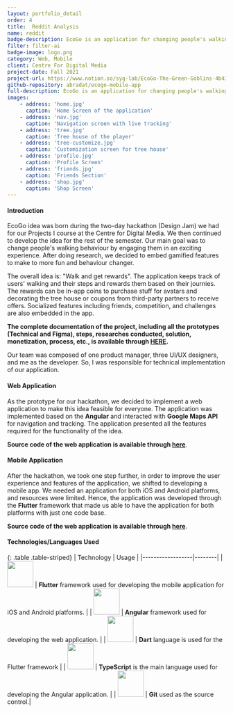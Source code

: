 ```yaml
---
layout: portfolio_detail
order: 4
title:  Reddit Analysis
name: reddit
badge-description: EcoGo is an application for changing people's walking behavior by engaging them in a gamified and exciting experience.
filter: filter-ai
badge-image: logo.png
category: Web, Mobile
client: Centre For Digital Media
project-date: Fall 2021
project-url: https://www.notion.so/syg-lab/EcoGo-The-Green-Goblins-4b43faba1064462499d4e71fa5bf356f
github-repository: abradat/ecogo-mobile-app
full-description: EcoGo is an application for changing people's walking behavior by engaging them in a gamified and exciting experience.
images:
    - address: 'home.jpg'
      caption: 'Home Screen of the application'
    - address: 'nav.jpg'
      caption: 'Navigation screen with live tracking'
    - address: 'tree.jpg'
      caption: 'Tree house of the player'
    - address: 'tree-customize.jpg'
      caption: 'Customization screen for tree house'
    - address: 'profile.jpg'
      caption: 'Profile Screen'
    - address: 'friends.jpg'
      caption: 'Friends Section'
    - address: 'shop.jpg'
      caption: 'Shop Screen'
---
```

#### Introduction
EcoGo idea was born during the two-day hackathon (Design Jam) we had for our Projects I course at the Centre for Digital Media. We then continued to develop the idea for the rest of the semester. Our main goal was to change people's walking behaviour by engaging them in an exciting experience. After doing research, we decided to embed gamified features to make to more fun and behaviour changer.

The overall idea is: "Walk and get rewards". The application keeps track of users' walking and their steps and rewards them based on their journies. The rewards can be in-app coins to purchase stuff for avatars and decorating the tree house or coupons from third-party partners to receive offers. Socialized features including friends, competition, and challenges are also embedded in the app. 

**The complete documentation of the project, including all the prototypes (Technical and Figma), steps, researches conducted, solution, monetization, process, etc., is available through <a href="https://steep-eucalyptus-a3f.notion.site/EcoGo-The-Green-Goblins-fcc3caa3b6c94926a2ea839f0462b852" target="_blank">HERE</a>.**

Our team was composed of one product manager, three UI/UX designers, and me as the developer. So, I was responsible for technical implementation of our application.
#### Web Application
As the prototype for our hackathon, we decided to implement a web application to make this idea feasible for everyone. The application was implemented based on the **Angular** and interacted with **Google Maps API** for navigation and tracking. The application presented all the features required for the functionality of the idea.

**Source code of the web application is available through <a href="https://gitlab.thecdm.ca/five-guys/ecogo" target="_blank">here</a>**.

#### Mobile Application
After the hackathon, we took one step further, in order to improve the user experience and features of the application, we shifted to developing a mobile app. We needed an application for both iOS and Android platforms, and resources were limited. Hence, the application was developed through the **Flutter** framework that made us able to have the application for both platforms with just one code base.

**Source code of the web application is available through <a href="https://github.com/Abradat/ecogo-mobile-app" target="_blank">here</a>**.

#### Technologies/Languages Used

{: .table .table-striped}
| Technology | Usage |
|------------------|--------|
| <img src="{{'assets/img/portfolio/technologies/flutter.svg' | relative_url}}" width="60" height="60"> | **Flutter** framework used for developing the mobile application for iOS and Android platforms. |
| <img src="{{'assets/img/portfolio/technologies/angular.png' | relative_url}}" width="60" height="60"> | **Angular** framework used for developing the web application. |
| <img src="{{'assets/img/portfolio/technologies/dart.png' | relative_url}}" width="60" height="60"> | **Dart** language is used for the Flutter framework |
| <img src="{{'assets/img/portfolio/technologies/typescript.png' | relative_url}}" width="60" height="60"> | **TypeScript** is the main language used for developing the Angular application. |
| <img src="{{'assets/img/portfolio/technologies/git.png' | relative_url}}" width="60" height="60"> | **Git** used as the source control.|